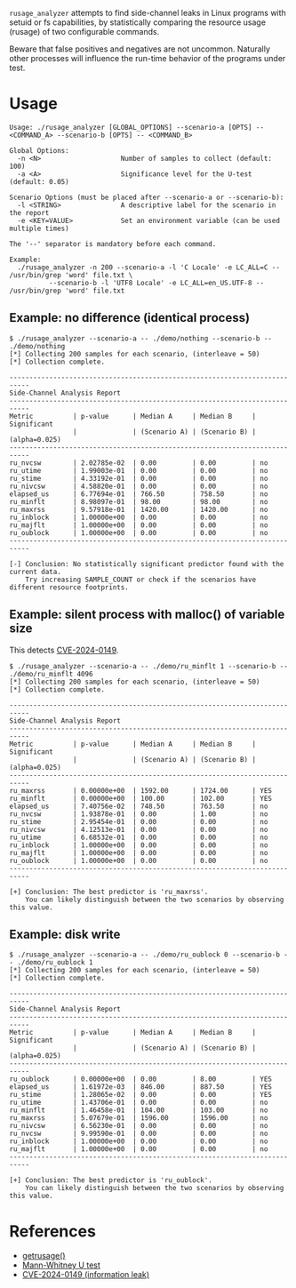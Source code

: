 `rusage_analyzer` attempts to find side-channel leaks in Linux programs with
setuid or fs capabilities, by statistically comparing the resource usage
(rusage) of two configurable commands.

Beware that false positives and negatives are not uncommon. Naturally other
processes will influence the run-time behavior of the programs under test.

Usage
=====
```
Usage: ./rusage_analyzer [GLOBAL_OPTIONS] --scenario-a [OPTS] -- <COMMAND_A> --scenario-b [OPTS] -- <COMMAND_B>

Global Options:
  -n <N>                    Number of samples to collect (default: 100)
  -a <A>                    Significance level for the U-test (default: 0.05)

Scenario Options (must be placed after --scenario-a or --scenario-b):
  -l <STRING>               A descriptive label for the scenario in the report
  -e <KEY=VALUE>            Set an environment variable (can be used multiple times)

The '--' separator is mandatory before each command.

Example:
  ./rusage_analyzer -n 200 --scenario-a -l 'C Locale' -e LC_ALL=C -- /usr/bin/grep 'word' file.txt \
          --scenario-b -l 'UTF8 Locale' -e LC_ALL=en_US.UTF-8 -- /usr/bin/grep 'word' file.txt
```

Example: no difference (identical process)
------------------------------------------

```
$ ./rusage_analyzer --scenario-a -- ./demo/nothing --scenario-b -- ./demo/nothing
[*] Collecting 200 samples for each scenario, (interleave = 50)
[*] Collection complete.

---------------------------------------------------------------------------
Side-Channel Analysis Report
---------------------------------------------------------------------------
Metric          | p-value      | Median A     | Median B     | Significant
                |              | (Scenario A) | (Scenario B) | (alpha=0.025)
---------------------------------------------------------------------------
ru_nvcsw        | 2.02785e-02  | 0.00         | 0.00         | no
ru_utime        | 1.99003e-01  | 0.00         | 0.00         | no
ru_stime        | 4.33192e-01  | 0.00         | 0.00         | no
ru_nivcsw       | 4.58820e-01  | 0.00         | 0.00         | no
elapsed_us      | 6.77694e-01  | 766.50       | 758.50       | no
ru_minflt       | 8.98097e-01  | 98.00        | 98.00        | no
ru_maxrss       | 9.57918e-01  | 1420.00      | 1420.00      | no
ru_inblock      | 1.00000e+00  | 0.00         | 0.00         | no
ru_majflt       | 1.00000e+00  | 0.00         | 0.00         | no
ru_oublock      | 1.00000e+00  | 0.00         | 0.00         | no
---------------------------------------------------------------------------

[-] Conclusion: No statistically significant predictor found with the current data.
    Try increasing SAMPLE_COUNT or check if the scenarios have different resource footprints.
```

Example: silent process with malloc() of variable size
------------------------------------------------------

This detects [CVE-2024-0149](https://security.opensuse.org/2025/03/26/nvidia-modprobe.html).

```
$ ./rusage_analyzer --scenario-a -- ./demo/ru_minflt 1 --scenario-b -- ./demo/ru_minflt 4096
[*] Collecting 200 samples for each scenario, (interleave = 50)
[*] Collection complete.

---------------------------------------------------------------------------
Side-Channel Analysis Report
---------------------------------------------------------------------------
Metric          | p-value      | Median A     | Median B     | Significant
                |              | (Scenario A) | (Scenario B) | (alpha=0.025)
---------------------------------------------------------------------------
ru_maxrss       | 0.00000e+00  | 1592.00      | 1724.00      | YES
ru_minflt       | 0.00000e+00  | 100.00       | 102.00       | YES
elapsed_us      | 7.40756e-02  | 748.50       | 763.50       | no
ru_nvcsw        | 1.93878e-01  | 0.00         | 1.00         | no
ru_stime        | 2.95454e-01  | 0.00         | 0.00         | no
ru_nivcsw       | 4.12513e-01  | 0.00         | 0.00         | no
ru_utime        | 6.68532e-01  | 0.00         | 0.00         | no
ru_inblock      | 1.00000e+00  | 0.00         | 0.00         | no
ru_majflt       | 1.00000e+00  | 0.00         | 0.00         | no
ru_oublock      | 1.00000e+00  | 0.00         | 0.00         | no
---------------------------------------------------------------------------

[+] Conclusion: The best predictor is 'ru_maxrss'.
    You can likely distinguish between the two scenarios by observing this value.
```


Example: disk write
-------------------

```
$ ./rusage_analyzer --scenario-a -- ./demo/ru_oublock 0 --scenario-b -- ./demo/ru_oublock 1
[*] Collecting 200 samples for each scenario, (interleave = 50)
[*] Collection complete.

---------------------------------------------------------------------------
Side-Channel Analysis Report
---------------------------------------------------------------------------
Metric          | p-value      | Median A     | Median B     | Significant
                |              | (Scenario A) | (Scenario B) | (alpha=0.025)
---------------------------------------------------------------------------
ru_oublock      | 0.00000e+00  | 0.00         | 8.00         | YES
elapsed_us      | 1.61972e-03  | 846.00       | 887.50       | YES
ru_stime        | 1.28065e-02  | 0.00         | 0.00         | YES
ru_utime        | 1.43706e-01  | 0.00         | 0.00         | no
ru_minflt       | 1.46458e-01  | 104.00       | 103.00       | no
ru_maxrss       | 5.07679e-01  | 1596.00      | 1596.00      | no
ru_nivcsw       | 6.56230e-01  | 0.00         | 0.00         | no
ru_nvcsw        | 9.99590e-01  | 0.00         | 0.00         | no
ru_inblock      | 1.00000e+00  | 0.00         | 0.00         | no
ru_majflt       | 1.00000e+00  | 0.00         | 0.00         | no
---------------------------------------------------------------------------

[+] Conclusion: The best predictor is 'ru_oublock'.
    You can likely distinguish between the two scenarios by observing this value.
```

References
==========

- [getrusage()](https://manpages.opensuse.org/Tumbleweed/man-pages/getrusage.2.en.html)
- [Mann-Whitney U test](https://en.wikipedia.org/wiki/Mann%E2%80%93Whitney_U_test)
- [CVE-2024-0149 (information leak)](https://security.opensuse.org/2025/03/26/nvidia-modprobe.html)
